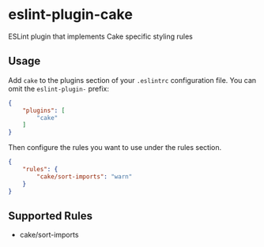 # eslint-plugin-cake

ESLint plugin that implements Cake specific styling rules

## Usage

Add `cake` to the plugins section of your `.eslintrc` configuration file. You can omit the `eslint-plugin-` prefix:

```json
{
    "plugins": [
        "cake"
    ]
}
```

Then configure the rules you want to use under the rules section.

```json
{
    "rules": {
        "cake/sort-imports": "warn"
    }
}
```

## Supported Rules

* cake/sort-imports
